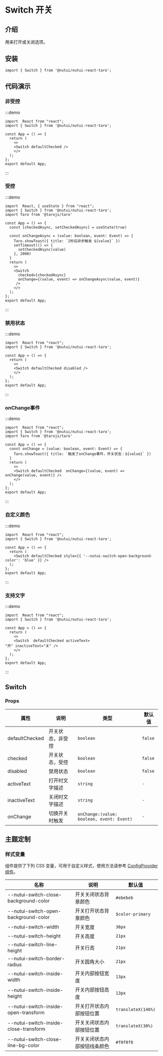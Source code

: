 # Switch 开关

## 介绍

用来打开或关闭选项。

## 安装

```tsx
import { Switch } from '@nutui/nutui-react-taro';
```

## 代码演示

### 非受控

:::demo

```tsx
import  React from "react";
import { Switch } from '@nutui/nutui-react-taro';

const App = () => {
  return ( 
    <>   
    <Switch defaultChecked />
    </>
  );
};  
export default App;

```

:::

### 受控

:::demo

```tsx
import  React, { useState } from "react";
import { Switch } from '@nutui/nutui-react-taro';
import Taro from '@tarojs/taro'

const App = () => {
  const [checkedAsync, setCheckedAsync] = useState(true)
  
  const onChangeAsync = (value: boolean, event: Event) => {
    Taro.showToast({ title: `2秒后异步触发 ${value}` })
    setTimeout(() => {
      setCheckedAsync(value)
    }, 2000)
  }
  return ( 
    <>   
    <Switch
      checked={checkedAsync}
      onChange={(value, event) => onChangeAsync(value, event)}
     />
    </>
  );
};  
export default App;

```

:::

### 禁用状态

:::demo

```tsx
import  React from "react";
import { Switch } from '@nutui/nutui-react-taro';

const App = () => {
  return ( 
    <>   
    <Switch defaultChecked disabled />
    </>
  );
};  
export default App;

```

:::

### onChange事件

:::demo

```tsx
import  React from "react";
import { Switch } from '@nutui/nutui-react-taro';
import Taro from '@tarojs/taro'

const App = () => {
  const onChange = (value: boolean, event: Event) => {
    Taro.showToast({ title: `触发了onChange事件，开关状态：${value}` })
  }
  return ( 
    <>   
    <Switch defaultChecked  onChange={(value, event) => onChange(value, event)} />
    </>
  );
};  
export default App;

```

:::

### 自定义颜色

:::demo

```tsx
import  React from "react";
import { Switch } from '@nutui/nutui-react-taro';

const App = () => {
  return ( 
    <Switch defaultChecked style={{ '--nutui-switch-open-background-color': 'blue' }} />
  );
};  
export default App;

```

:::

### 支持文字

:::demo

```tsx
import  React from "react";
import { Switch } from '@nutui/nutui-react-taro';

const App = () => {
  return ( 
    <>   
    <Switch  defaultChecked activeText=
"开" inactiveText="关" />
    </>
  );
};  
export default App;

```

:::

## Switch

### Props

| 属性 | 说明 | 类型 | 默认值 |
| --- | --- | --- | --- |
| defaultChecked | 开关状态，非受控 | `boolean` | `false` |
| checked | 开关状态，受控 | `boolean` | `false` |
| disabled | 禁用状态 | `boolean` | `false` |
| activeText | 打开时文字描述 | `string` | `-` |
| inactiveText | 关闭时文字描述 | `string` | `-` |
| onChange | 切换开关时触发 | `onChange:(value: boolean, event: Event)` | `-` |

## 主题定制

### 样式变量

组件提供了下列 CSS 变量，可用于自定义样式，使用方法请参考 [ConfigProvider 组件](#/zh-CN/component/configprovider)。

| 名称 | 说明 | 默认值 |
| --- | --- | --- |
| \--nutui-switch-close-background-color | 开关关闭状态背景颜色 | `#ebebeb` |
| \--nutui-switch-open-background-color | 开关打开状态背景颜色 | `$color-primary` |
| \--nutui-switch-width | 开关宽度 | `36px` |
| \--nutui-switch-height | 开关高度 | `21px` |
| \--nutui-switch-line-height | 开关行高 | `21px` |
| \--nutui-switch-border-radius | 开关圆角大小 | `21px` |
| \--nutui-switch-inside-width | 开关内部按钮宽度 | `13px` |
| \--nutui-switch-inside-height | 开关内部按钮高度 | `13px` |
| \--nutui-switch-inside-open-transform | 开关打开状态内部按钮位置 | `translateX(146%)` |
| \--nutui-switch-inside-close-transform | 开关关闭状态内部按钮位置 | `translateX(30%)` |
| \--nutui-switch-close-line-bg-color | 开关关闭状态内部按钮线条颜色 | `#f0f0f0` |